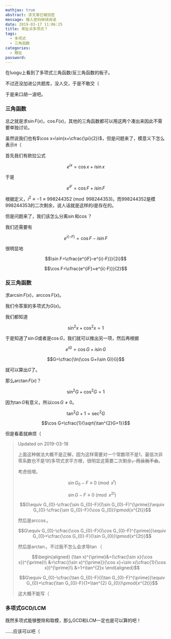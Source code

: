 ```yaml
---
mathjax: true
abstract: 该文章已被加密
message: 输入密码继续阅读
date: 2019-03-17 11:06:25
title: 来扯点多项式？
tags:
  - 多项式
  - 三角函数
categories:
  - 瞎扯
password:
---
```

在luogu上看到了多项式三角函数/反三角函数的板子。

不过还没加进公共题库，没人交，于是不敢交（

于是来口胡一波吧。

<!-- more -->

### 三角函数

总之就是求$\sin F(x)$，$\cos F(x)$，其他的三角函数都可以用这两个凑出来因此不需要单独讨论。

虽然说我们也有$\cos x=\sin(x+\cfrac{\pi}{2})$，但是问题来了，模意义下怎么表示$\pi$（

首先我们有欧拉公式

$$e^{ix}=\cos x+i\sin x$$

于是

$$e^{iF}=\cos F+i\sin F$$

根据定义，$i^{2}\equiv -1\equiv 998244352\pmod{998244353}$。而$998244352$是模$998244353$的二次剩余，说人话就是这样的$i$是存在的。

但是问题来了，我们该怎么分离$\sin$和$\cos$？

我们还需要有

$$e^{i(-F)}=\cos F-i\sin F$$

很明显地

$$\sin F=\cfrac{e^{iF}-e^{i(-F)}}{2i}$$

$$\cos F=\cfrac{e^{iF}+e^{i(-F)}}{2}$$

### 反三角函数

求$\arcsin F(x)$，$\arccos F(x)$。

我们令答案的多项式为$G(x)$。

我们都知道

$$\sin^{2}x+\cos^{2}x=1$$

于是知道了$\sin G$或者是$\cos G$，我们就可以推出另一项，然后再根据

$$e^{iG}=\cos G+i\sin G$$

$$G=\cfrac{\ln(\cos G+i\sin G)}{i}$$

就可以算出$G$了。

那么$\arctan F(x)$？

$$\sin^{2}G+\cos^{2}G=1$$

因为$\tan G$有意义，所以$\cos G\neq0$。

$$\tan^{2}G+1=\sec^{2}G$$

$$\cos G=\cfrac{1}{\sqrt{\tan^{2}G+1}}$$

但是看着就麻烦（

> Updated on 2019-03-18
>
> 上面这种做法大概不是正解，因为这样需要对一个常数项不是$1$，最低次非零系数也不是$1$的多项式求平方根，很明显这需要二次剩余~~，而且我不会~~。
>
> 考虑倍增。
>
> $$\sin G_{0}-F\equiv 0\pmod{x^{t}}$$
>
> $$\sin G-F\equiv 0\pmod{x^{2t}}$$
>
> $$G\equiv G_{0}-\cfrac{\sin G_{0}-F}{(\sin G_{0}-F)^{\prime}}\equiv G_{0}-\cfrac{\sin G_{0}-F}{\cos G_{0}}\pmod{x^{2t}}$$
>
> 然后是$\arccos$。
>
> $$G\equiv G_{0}-\cfrac{\cos G_{0}-F}{(\cos G_{0}-F)^{\prime}}\equiv G_{0}+\cfrac{\cos G_{0}-F}{\sin G_{0}}\pmod{x^{2t}}$$
>
> 然后是$\arctan$。不过我不怎么会求导$\tan$（
>
> $$\begin{aligned}
> (\tan x)^{\prime}&=(\cfrac{\sin x}{\cos x})^{\prime}\\
> &=\cfrac{(\sin x)^{\prime}}{\cos x}+\sin x(\cfrac{1}{\cos x})^{\prime}\\
> &=1+\tan^{2}x
> \end{aligned}$$
>
> $$G\equiv G_{0}-\cfrac{\tan G_{0}-F}{(\tan G_{0}-F)^{\prime}}\equiv G_{0}+\cfrac{\tan G_{0}-F}{1+\tan^{2} G_{0}}\pmod{x^{2t}}$$
>
> 这大概不能写（

### 多项式GCD/LCM

既然多项式能够整除和取模，那么GCD和LCM一定也是可以算的吧！

……应该可以吧（
